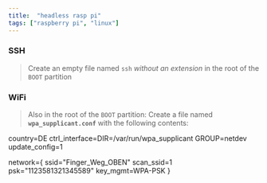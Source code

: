 ```yaml
---
title:  "headless rasp pi"
tags: ["raspberry pi", "linux"]
---
```


### SSH
> Create an empty file named <code>ssh</code> _without an extension_ in the root of the <code>BOOT</code> partition

### WiFi

> Also in the root of the <code>BOOT</code> partition:
> Create a file named <code>**wpa_supplicant.conf**</code> with the following contents:
>  

  
country=DE
ctrl_interface=DIR=/var/run/wpa_supplicant GROUP=netdev
update_config=1

network={
	ssid="Finger_Weg_OBEN"
	scan_ssid=1
	psk="1123581321345589"
	key_mgmt=WPA-PSK
}
 
